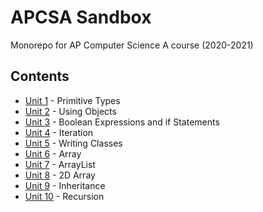 # APCSA Sandbox
Monorepo for AP Computer Science A course (2020-2021)

## Contents
- [Unit 1](./unit1) - Primitive Types
- [Unit 2](./unit2) - Using Objects
- [Unit 3](./unit3) - Boolean Expressions and if Statements
- [Unit 4](#) - Iteration
- [Unit 5](#) - Writing Classes
- [Unit 6](#) - Array
- [Unit 7](#) - ArrayList
- [Unit 8](#) - 2D Array
- [Unit 9](#) - Inheritance
- [Unit 10](#) - Recursion
